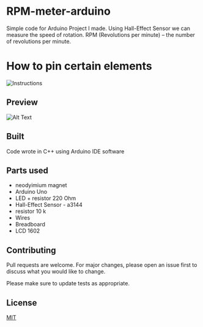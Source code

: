 # RPM-meter-arduino

Simple code for Arduino Project I made. Using Hall-Effect Sensor we can measure the speed of rotation. 
RPM (Revolutions per minute) – the number of revolutions per minute.

# How to pin certain elements 

![Instructions](https://i.imgur.com/3yqL5DQ.png)

## Preview
![Alt Text](http://g.recordit.co/tBA6urHlT2.gif)


## Built

Code wrote in C++ using Arduino IDE software

## Parts used
- neodyimium magnet
- Arduino Uno
- LED + resistor 220 Ohm
- Hall-Effect Sensor - a3144
- resistor 10 k
- Wires
- Breadboard
- LCD 1602

## Contributing
Pull requests are welcome. For major changes, please open an issue first to discuss what you would like to change.

Please make sure to update tests as appropriate.

## License
[MIT](https://choosealicense.com/licenses/mit/)
